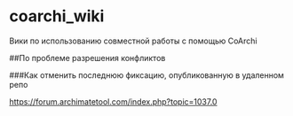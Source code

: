 # coarchi_wiki
Вики по использованию совместной работы с помощью CoArchi

##По проблеме разрешения конфликтов

###Как отменить последнюю фиксацию, опубликованную в удаленном репо

https://forum.archimatetool.com/index.php?topic=1037.0

